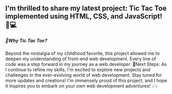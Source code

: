 <h2>I'm thrilled to share my latest project: Tic Tac Toe implemented using HTML, CSS, and JavaScript! 🚀💻</h2>
<h5>🚀Why Tic Tac Toe?</h5>
<p>Beyond the nostalgia of my childhood favorite, this project allowed me to deepen my understanding of front-end web development. Every line of code was a step forward in my journey as a web developer.
🌟Next Steps: As I continue to refine my skills, I'm excited to explore new projects and challenges in the ever-evolving world of web development. Stay tuned for more updates and creations!
I'm immensely proud of this project, and I hope it inspires you to embark on your own web development adventures! 💡✨
</p>
